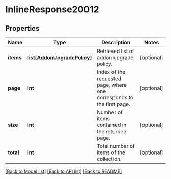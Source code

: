 # InlineResponse20012

## Properties
Name | Type | Description | Notes
------------ | ------------- | ------------- | -------------
**items** | [**list[AddonUpgradePolicy]**](AddonUpgradePolicy.md) | Retrieved list of addon upgrade policy. | [optional] 
**page** | **int** | Index of the requested page, where one corresponds to the first page. | [optional] 
**size** | **int** | Number of items contained in the returned page. | [optional] 
**total** | **int** | Total number of items of the collection. | [optional] 

[[Back to Model list]](../README.md#documentation-for-models) [[Back to API list]](../README.md#documentation-for-api-endpoints) [[Back to README]](../README.md)


